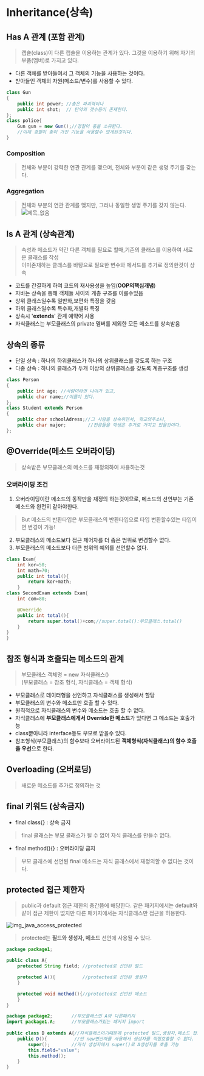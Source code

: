 # Inheritance(상속)


## Has A 관계 (포함 관계)
> 캡슐(class)이 다른 캡슐을 이용하는 관계가 있다. 그것을 이용하기 위해 자기의 부품(멤버)로 가지고 있다.

- 다른 객체를 받아들여서 그 객체의 기능을 사용하는 것이다.
- 받아들인 객체의 자원(메소드/변수)를 사용할 수 있다.
```java
class Gun
{
    public int power; //총은 파괴력이나
    public int shot;  // 탄약의 갯수등이 존재한다.
};
class police{
    Gun gun = new Gun();//경찰이 총을 소유한다.
    //이제 경찰이 총이 가진 기능을 사용할수 있게된것이다.
}
```
### Composition
>전체와 부분이 강력한 연관 관계를 맺으며, 전체와 부분이 같은 생명 주기를 갖는다.
### Aggregation 
>전체와 부분의 연관 관계를 맺지만, 그러나 동일한 생명 주기를 갖지 않는다.
![제목_없음](https://user-images.githubusercontent.com/60641307/75621716-34cc6f80-5bdb-11ea-8d8b-e6c47e4a1811.png)

## Is A 관계 (상속관계)
>속성과 메소드가 약간 다른 객체를 필요로 할때,기존의 클래스를 이용하여 새로운 클래스를 작성<br> 이미존재하는 클래스를 바탕으로 필요한 변수와 메서드를 추가로 정의한것이 상속
- 코드를 간결하게 하여 코드의 재사용성을 높임(**OOP의핵심개념**)
- 자바는 상속을 통해 객체들 사이의 게층 구조를 이룰수있음
- 상위 클래스일수록 일반화,보편화 특징을 갖음
- 하위 클래스일수록 특수화,개별화 특징
- 상속시 '**extends**' 관계 예약어 사용
- 자식클래스는 부모클래스의 private 멤버를 제외한 모든 메소드를 상속받음
## 상속의 종류
- 단일 상속 : 하나의 하위클래스가 하나의 상위클래스를 갖도록 하는 구조
- 다중 상속 : 하나의 클래스가 두개 이상의 상위클래스를 갖도록 계층구조를 생성

```java 
class Person
{
    public int age; //사람이라면 나이가 있고,
    public char name;//이름이 있다.
};
class Student extends Person
{
    public char schoolAdress;//그 사람을 상속하면서, 학교의주소나,
    public char major;        //전공들을 학생은 추가로 가지고 있을것이다.
};
```

## @Override(메소드 오버라이딩)
>상속받은 부모클래스의 메소드를 재정의하여 사용하는것
### 오버라이딩 **조건**
1. 오버라이딩이란 메소드의 동작만을 재정의 하는것이므로, 메소드의 선언부는 기존 메소드와 완전히 같아야한다.
>But 메소드의 반환타입은 부모클래스의 반환타입으로 타입 변환할수있는 타입이면 변경이 가능!
2. 부모클래스의 메소드보다 접근 제어자를 더 좁은 범위로 변경할수 없다.
3. 부모클래스의 메소드보다 더큰 범위의 예외를 선언할수 없다.
```java
class Exam{
    int kor=50;
    int math=70;
    public int total(){
        return kor+math;
    }
class SecondExam extends Exam{
    int com=80;

    @Override
    public int total(){
        return super.total()+com;//super.total():부모클래스.total()
    }
}
}
```
## 참조 형식과 호출되는 메소드의 관계
>부모클래스 객체명 = new 자식클래스()<br>(부모클래스 = 참조 형식, 자식클래스 = 객체 형식)
- 부모클래스로 데이터형을 선언하고 자식클래스를 생성해서 할당
- 부모클래스의 변수와 메소드만 호출 할 수 있다.
- 원칙적으로 자식클래스의 변수와 메소드는 호출 할 수 없다.
- 자식클래스에 **부모클래스에게서 Override한 메소드**가 있다면 그 메소드는 호출가능
- class뿐아니라 interface등도 부모로 받을수 있다.
- 참조형식(부모클래스)의 함수보다 오버라이드된 **객체형식(자식클래스)의 함수 호출을 우선**으로 한다.


## Overloading (오버로딩)
>새로운 메소드를 추가로 정의하는 것

## final 키워드 (상속금지)
- final class{} : 상속 금지
>final 클래스는 부모 클래스가 될 수 없어 자식 클래스를 만들수 없다.
- final method(){} : 오버라이딩 금지 
>부모 클래스에 선언된 final 메소드는 자식 클래스에서 재정의할 수 없다는 것이다.

## protected 접근 제한자
>public과 default 접근 제한의 중간쯤에 해당한다. 같은 패키지에서는 default와 같이 접근 제한이 없지만 다른 패키지에서는 자식클래스만 접근을 허용한다.

![img_java_access_protected](https://user-images.githubusercontent.com/60641307/76756899-f71a3a00-67c9-11ea-8e0c-c6736e10ed1a.png)
>protected는 **필드와 생성자, 메소드** 선언에 사용될 수 있다. 

```java
package package1;

public class A{
    protected String field; //protected로 선언된 필드

    protected A(){          //protected로 선언된 생성자
    }

    protected void method(){//protected로 선언된 메소드
    }
}

package package2;       //부모클래스인 A와 다른패키지
import package1.A;      //부모클래스가있는 패키지 import
                        
public class D extends A{//자식클래스이기때문에 protected 필드,생성자,메소드 접근가능    
    public D(){          //단 new연산자를 사용해서 생성자를 직접호출할 수 없다.
        super();        //자식 생성자에서 super()로 A생성자를 호출 가능
        this.field="value";
        this.method();
    }
}
```